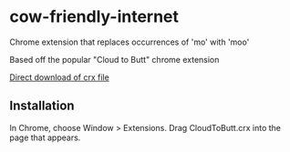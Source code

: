cow-friendly-internet
=============

Chrome extension that replaces occurrences of 'mo' with 'moo'

Based off the popular "Cloud to Butt" chrome extension

[Direct download of crx file](https://github.com/panicsteve/cloud-to-butt/blob/master/CloudToButt.crx?raw=true)


Installation
------------

In Chrome, choose Window > Extensions.  Drag CloudToButt.crx into the page that appears.
